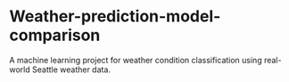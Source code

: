 # Weather-prediction-model-comparison
A machine learning project for weather condition classification using real-world Seattle weather data.
